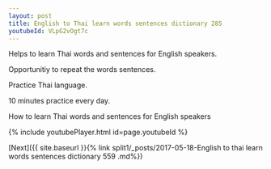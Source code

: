 ```yaml
---
layout: post
title: English to Thai learn words sentences dictionary 285 
youtubeId: VLpG2vOgt7c
---
```

 
 
Helps to learn Thai words and sentences for English speakers.

Opportunitiy to repeat the words sentences. 

Practice Thai language. 
 
10 minutes practice every day. 
 
How to learn Thai words and sentences for English speakers 
 
{% include youtubePlayer.html id=page.youtubeId %}
 
 
[Next]({{ site.baseurl }}{% link  split1/_posts/2017-05-18-English to thai learn words sentences dictionary 559 .md%})
 
